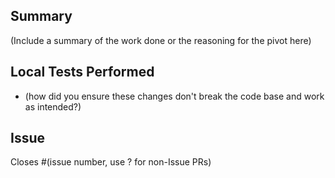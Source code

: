 Summary
-------
(Include a summary of the work done or the reasoning for the pivot here)

Local Tests Performed
---------------------
- (how did you ensure these changes don't break the code base and work as intended?)

Issue
-----
Closes #(issue number, use ? for non-Issue PRs)
